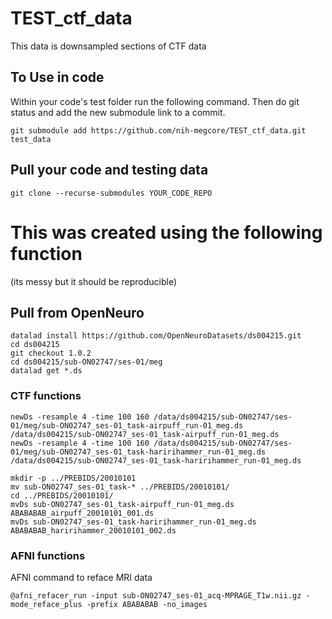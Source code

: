 # TEST_ctf_data
This data is downsampled sections of CTF data

## To Use in code
Within your code's test folder run the following command.  Then do git status and add the new submodule link to a commit.  
```
git submodule add https://github.com/nih-megcore/TEST_ctf_data.git test_data
```
## Pull your code and testing data
```
git clone --recurse-submodules YOUR_CODE_REPO
```


# This was created using the following function
(its messy but it should be reproducible)
## Pull from OpenNeuro
```
datalad install https://github.com/OpenNeuroDatasets/ds004215.git
cd ds004215
git checkout 1.0.2
cd ds004215/sub-ON02747/ses-01/meg
datalad get *.ds
```

### CTF functions
```
newDs -resample 4 -time 100 160 /data/ds004215/sub-ON02747/ses-01/meg/sub-ON02747_ses-01_task-airpuff_run-01_meg.ds /data/ds004215/sub-ON02747_ses-01_task-airpuff_run-01_meg.ds
newDs -resample 4 -time 100 160 /data/ds004215/sub-ON02747/ses-01/meg/sub-ON02747_ses-01_task-haririhammer_run-01_meg.ds /data/ds004215/sub-ON02747_ses-01_task-haririhammer_run-01_meg.ds

mkdir -p ../PREBIDS/20010101
mv sub-ON02747_ses-01_task-* ../PREBIDS/20010101/
cd ../PREBIDS/20010101/
mvDs sub-ON02747_ses-01_task-airpuff_run-01_meg.ds  ABABABAB_airpuff_20010101_001.ds
mvDs sub-ON02747_ses-01_task-haririhammer_run-01_meg.ds  ABABABAB_haririhammer_20010101_002.ds
```
### AFNI functions
AFNI command to reface MRI data
```
@afni_refacer_run -input sub-ON02747_ses-01_acq-MPRAGE_T1w.nii.gz -mode_reface_plus -prefix ABABABAB -no_images
```

